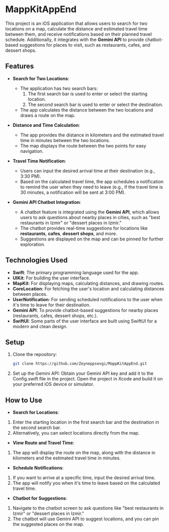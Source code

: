 # MappKitAppEnd

This project is an iOS application that allows users to search for two locations on a map, calculate the distance and estimated travel time between them, and receive notifications based on their planned travel schedule. Additionally, it integrates with the **Gemini API** to provide chatbot-based suggestions for places to visit, such as restaurants, cafes, and dessert shops.

## Features

- **Search for Two Locations**: 
  - The application has two search bars:
    1. The first search bar is used to enter or select the starting location.
    2. The second search bar is used to enter or select the destination.
  - The app calculates the distance between the two locations and draws a route on the map.
  
- **Distance and Time Calculation**: 
  - The app provides the distance in kilometers and the estimated travel time in minutes between the two locations.
  - The map displays the route between the two points for easy navigation.

- **Travel Time Notification**: 
  - Users can input the desired arrival time at their destination (e.g., 3:30 PM).
  - Based on the calculated travel time, the app schedules a notification to remind the user when they need to leave (e.g., if the travel time is 30 minutes, a notification will be sent at 3:00 PM).

- **Gemini API Chatbot Integration**: 
  - A chatbot feature is integrated using the **Gemini API**, which allows users to ask questions about nearby places in cities, such as "best restaurants in Izmir" or "dessert places in Izmir."
  - The chatbot provides real-time suggestions for locations like **restaurants**, **cafes**, **dessert shops**, and more.
  - Suggestions are displayed on the map and can be pinned for further exploration.

## Technologies Used

- **Swift**: The primary programming language used for the app.
- **UIKit**: For building the user interface.
- **MapKit**: For displaying maps, calculating distances, and drawing routes.
- **CoreLocation**: For fetching the user's location and calculating distances between places.
- **UserNotification**: For sending scheduled notifications to the user when it's time to leave for their destination.
- **Gemini API**: To provide chatbot-based suggestions for nearby places (restaurants, cafes, dessert shops, etc.).
- **SwiftUI**: Some parts of the user interface are built using SwiftUI for a modern and clean design.

## Setup

1. Clone the repository:
   ```bash
   git clone https://github.com/Zeyneppsevgi/MappKitAppEnd.git
2. Set up the Gemini API:
   Obtain your Gemini API key and add it to the Config.swift file in the project.
   Open the project in Xcode and build it on your preferred iOS device or simulator.

## How to Use

- **Search for Locations**:
1. Enter the starting location in the first search bar and the destination in the second search bar.
2. Alternatively, you can select locations directly from the map.
- **View Route and Travel Time**:
1. The app will display the route on the map, along with the distance in kilometers and the estimated travel time in minutes.
- **Schedule Notifications**:
1. If you want to arrive at a specific time, input the desired arrival time.
2. The app will notify you when it's time to leave based on the calculated travel time.
- **Chatbot for Suggestions**:
1. Navigate to the chatbot screen to ask questions like "best restaurants in Izmir" or "dessert places in Izmir."
2. The chatbot will use Gemini API to suggest locations, and you can pin the suggested places on the map.
